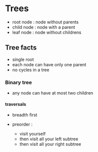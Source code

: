 # Trees

- root node : node without parents 
- child node : node with a parent 
- leaf node : node without childrens 

## Tree facts
- single root 
- each node can have only one parent 
- no cycles in a tree

### Binary tree
- any node can have at most two children

#### traversals
- breadth first 

- preorder : 
     - visit yourself 
     - then visit all your left subtree
     - then visit all your right subtree
    